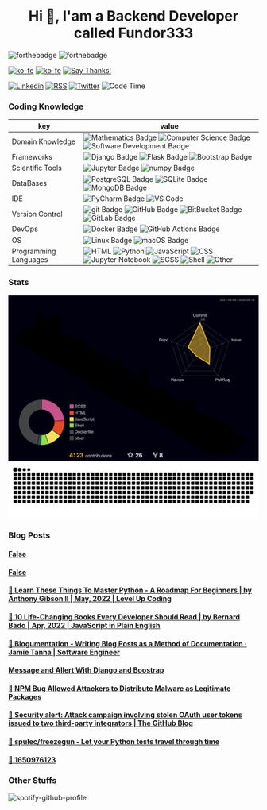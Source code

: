 <h1 align="center">Hi 👋, I'am a Backend Developer called Fundor333</h1>

![forthebadge](https://forthebadge.com/images/badges/you-didnt-ask-for-this.svg)
![forthebadge](https://forthebadge.com/images/badges/powered-by-electricity.svg)

[![ko-fe](https://img.shields.io/badge/Ko--fi-donate-F16061?logo=Ko-fi&style=for-the-badge)](https://ko-fi.com/fundor333)
[![ko-fe](https://img.shields.io/badge/Buy%20me%20a%20coffe-donate-FFDD00?logo=Buy-me-a-Coffee&style=for-the-badge)](https://www.buymeacoffee.com/fundor333)
[![Say Thanks!](https://img.shields.io/badge/Say%20Thanks-thank-1EAEDB.svg?style=for-the-badge)](https://saythanks.io/to/github@fundor333.com)

[![Linkedin](https://img.shields.io/badge/LinkedIn-connect-0077B5?style=for-the-badge&logo=linkedin)](https://www.linkedin.com/in/%F0%9F%90%8D-matteo-scarpa-78969263/
)
[![RSS](https://img.shields.io/badge/RSS-read-FFA500?logo=rss&style=for-the-badge)](https:fundor333.com/index.xml)
[![Twitter](https://img.shields.io/badge/Twitter-follow-1DA1F2?logo=twitter&style=for-the-badge)](https://twitter.com/fundor333)
![Code Time](https://img.shields.io/endpoint?url=https://codetime-api.datreks.com/badge/1371?logoColor=white%26project=%26recentMS=0%26showProject=false&style=for-the-badge)

### Coding Knowledge

key                      |value
-------------------------|-------------------------------------------------------------------
Domain Knowledge         | ![Mathematics Badge](https://img.shields.io/badge/-Mathematics-f73e3e?style=for-the-badge&logo=mathworks&logoColor=white&color=f73e3e) ![Computer Science Badge](https://img.shields.io/badge/-Computer%20Science-7b18a2?style=for-the-badge&logo=smartthings&logoColor=white&color=7b18a2) ![Software Development Badge](https://img.shields.io/badge/-Software%20Development-fbc157?style=for-the-badge&logo=webpack&logoColor=000&color=fbc157)
Frameworks               | ![Django Badge](https://img.shields.io/badge/-Django-092E20?style=for-the-badge&logo=Django&logoColor=white&color=092E20) ![Flask Badge](https://img.shields.io/badge/-Flask-000000?style=for-the-badge&logo=Flask&logoColor=white&color=000000)  ![Bootstrap Badge](https://img.shields.io/badge/-Bootstrap-7952B3?style=for-the-badge&logo=Bootstrap&logoColor=white&color=7952B3)
Scientific Tools         | ![Jupyter Badge](https://img.shields.io/badge/-Jupyter-F37626?style=for-the-badge&logo=Jupyter&logoColor=white&color=F37626) ![numpy Badge](https://img.shields.io/badge/-numpy-013243?style=for-the-badge&logo=numpy&logoColor=white&color=013243)
DataBases                | ![PostgreSQL Badge](https://img.shields.io/badge/-PostgreSQL-336791?style=for-the-badge&logo=PostgreSQL&logoColor=white&color=336791) ![SQLite Badge](https://img.shields.io/badge/-SQLite-003B57?style=for-the-badge&logo=SQLite&logoColor=white&color=003B57) ![MongoDB Badge](https://img.shields.io/badge/-MongoDB-47A248?style=for-the-badge&logo=MongoDB&logoColor=white&color=47A248)
IDE               | ![PyCharm Badge](https://img.shields.io/badge/-PyCharm-000?style=for-the-badge&logo=PyCharm&logoColor=white&color=000)  ![VS Code](https://img.shields.io/badge/visualstudiocode-blue.svg?logo=visual-studio-code&style=for-the-badge)
Version Control          | ![git Badge](https://img.shields.io/badge/-git-F05032?style=for-the-badge&logo=git&logoColor=white&color=F05032) ![GitHub Badge](https://img.shields.io/badge/-GitHub-181717?style=for-the-badge&logo=GitHub&logoColor=white&color=181717) ![BitBucket Badge](https://img.shields.io/badge/-BitBucket-0052CC?style=for-the-badge&logo=BitBucket&logoColor=white&color=0052CC) ![GitLab Badge](https://img.shields.io/badge/-GitLab-F05032?style=for-the-badge&logo=GitLab&logoColor=white&color=FCA121)
DevOps                   | ![Docker Badge](https://img.shields.io/badge/-Docker-2496ED?style=for-the-badge&logo=Docker&logoColor=white&color=2496ED) ![GitHub Actions Badge](https://img.shields.io/badge/-GitHub%20Actions-2088FF?style=for-the-badge&logo=GitHub%20Actions&logoColor=white&color=2088FF)
OS                       | ![Linux Badge](https://img.shields.io/badge/-Linux-FCC624?style=for-the-badge&logo=Linux&logoColor=000&color=FCC624) ![macOS Badge](https://img.shields.io/badge/-macOS-000?style=for-the-badge&logo=Apple&logoColor=white&color=000)
Programming Languages    |  ![HTML](https://img.shields.io/badge/HTML-47.6%25-%23e34c26?style=for-the-badge&logo=HTML&logoColor=%23e34c26&color=%23e34c26)  ![Python](https://img.shields.io/badge/Python-20%25-%233572A5?style=for-the-badge&logo=Python&logoColor=%233572A5&color=%233572A5)  ![JavaScript](https://img.shields.io/badge/JavaScript-12.3%25-%23f1e05a?style=for-the-badge&logo=JavaScript&logoColor=%23f1e05a&color=%23f1e05a)  ![CSS](https://img.shields.io/badge/CSS-5.9%25-%23563d7c?style=for-the-badge&logo=CSS&logoColor=%23563d7c&color=%23563d7c)  ![Jupyter Notebook](https://img.shields.io/badge/Jupyter%20Notebook-4.2%25-%23DA5B0B?style=for-the-badge&logo=Jupyter%20Notebook&logoColor=%23DA5B0B&color=%23DA5B0B)  ![SCSS](https://img.shields.io/badge/SCSS-3.9%25-%23c6538c?style=for-the-badge&logo=SCSS&logoColor=%23c6538c&color=%23c6538c)  ![Shell](https://img.shields.io/badge/Shell-2.6%25-%2389e051?style=for-the-badge&logo=Shell&logoColor=%2389e051&color=%2389e051)  ![Other](https://img.shields.io/badge/Other-3.1%25-%23ededed?style=for-the-badge&logo=Other&logoColor=%23ededed&color=%23ededed) 
### Stats

![](./profile-3d-contrib/profile-customize.svg)
![](./dist/github-snake.svg)

<!--START_SECTION:waka-->
<!--END_SECTION:waka-->

### Blog Posts
<!--START_SECTION:feed-->
#### [False](https:&#x2F;&#x2F;fundor333.com&#x2F;social&#x2F;2022&#x2F;05&#x2F;11&#x2F;1652297442&#x2F;)
#### [False](https:&#x2F;&#x2F;fundor333.com&#x2F;social&#x2F;2022&#x2F;05&#x2F;11&#x2F;1652297424&#x2F;)
#### [🔖 Learn These Things To Master Python - A Roadmap For Beginners | by Anthony Gibson II | May, 2022 | Level Up Coding](https:&#x2F;&#x2F;fundor333.com&#x2F;social&#x2F;2022&#x2F;05&#x2F;09&#x2F;learn-these-things-to-master-python---a-roadmap-for-beginners--by-anthony-gibson-ii--may-2022--level-up-coding&#x2F;)
#### [🔖 10 Life-Changing Books Every Developer Should Read | by Bernard Bado | Apr, 2022 | JavaScript in Plain English](https:&#x2F;&#x2F;fundor333.com&#x2F;social&#x2F;2022&#x2F;05&#x2F;07&#x2F;10-life-changing-books-every-developer-should-read--by-bernard-bado--apr-2022--javascript-in-plain-english&#x2F;)
#### [🔖 Blogumentation - Writing Blog Posts as a Method of Documentation · Jamie Tanna | Software Engineer](https:&#x2F;&#x2F;fundor333.com&#x2F;social&#x2F;2022&#x2F;05&#x2F;06&#x2F;blogumentation---writing-blog-posts-as-a-method-of-documentation--jamie-tanna--software-engineer&#x2F;)
#### [Message and Allert With Django and Boostrap](https:&#x2F;&#x2F;fundor333.com&#x2F;post&#x2F;2022&#x2F;message-and-allert-with-django-and-boostrap&#x2F;)
#### [🔁 NPM Bug Allowed Attackers to Distribute Malware as Legitimate Packages](https:&#x2F;&#x2F;fundor333.com&#x2F;social&#x2F;2022&#x2F;04&#x2F;28&#x2F;1651132591&#x2F;)
#### [🔁 Security alert: Attack campaign involving stolen OAuth user tokens issued to two third-party integrators | The GitHub Blog](https:&#x2F;&#x2F;fundor333.com&#x2F;social&#x2F;2022&#x2F;04&#x2F;28&#x2F;1651131303&#x2F;)
#### [🔖 spulec&#x2F;freezegun - Let your Python tests travel through time](https:&#x2F;&#x2F;fundor333.com&#x2F;social&#x2F;2022&#x2F;04&#x2F;27&#x2F;spulecfreezegun---let-your-python-tests-travel-through-time&#x2F;)
#### [🔁 1650976123](https:&#x2F;&#x2F;fundor333.com&#x2F;social&#x2F;2022&#x2F;04&#x2F;26&#x2F;1650976123&#x2F;)
<!--END_SECTION:feed-->

### Other Stuffs

![spotify-github-profile](<https://spotify-github-profile.vercel.app/api/view.svg?uid=21npwp4etyuyc4k76srrop6fy&cover_image=true&theme=default&bar_color=53b14f&bar_color_cover=false>)
